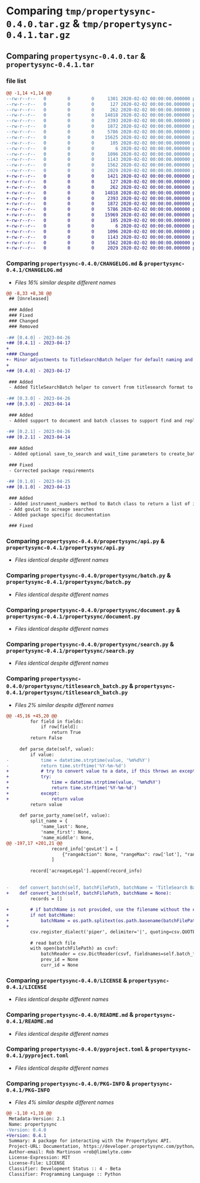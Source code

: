 # Comparing `tmp/propertysync-0.4.0.tar.gz` & `tmp/propertysync-0.4.1.tar.gz`

## Comparing `propertysync-0.4.0.tar` & `propertysync-0.4.1.tar`

### file list

```diff
@@ -1,14 +1,14 @@
--rw-r--r--   0        0        0     1301 2020-02-02 00:00:00.000000 propertysync-0.4.0/CHANGELOG.md
--rw-r--r--   0        0        0      127 2020-02-02 00:00:00.000000 propertysync-0.4.0/propertysync/__about__.py
--rw-r--r--   0        0        0      262 2020-02-02 00:00:00.000000 propertysync-0.4.0/propertysync/__init__.py
--rw-r--r--   0        0        0    14818 2020-02-02 00:00:00.000000 propertysync-0.4.0/propertysync/api.py
--rw-r--r--   0        0        0     2393 2020-02-02 00:00:00.000000 propertysync-0.4.0/propertysync/batch.py
--rw-r--r--   0        0        0     1872 2020-02-02 00:00:00.000000 propertysync-0.4.0/propertysync/document.py
--rw-r--r--   0        0        0     5786 2020-02-02 00:00:00.000000 propertysync-0.4.0/propertysync/search.py
--rw-r--r--   0        0        0    15625 2020-02-02 00:00:00.000000 propertysync-0.4.0/propertysync/titlesearch_batch.py
--rw-r--r--   0        0        0      105 2020-02-02 00:00:00.000000 propertysync-0.4.0/tests/__init__.py
--rw-r--r--   0        0        0        6 2020-02-02 00:00:00.000000 propertysync-0.4.0/.gitignore
--rw-r--r--   0        0        0     1096 2020-02-02 00:00:00.000000 propertysync-0.4.0/LICENSE
--rw-r--r--   0        0        0     1143 2020-02-02 00:00:00.000000 propertysync-0.4.0/README.md
--rw-r--r--   0        0        0     1562 2020-02-02 00:00:00.000000 propertysync-0.4.0/pyproject.toml
--rw-r--r--   0        0        0     2029 2020-02-02 00:00:00.000000 propertysync-0.4.0/PKG-INFO
+-rw-r--r--   0        0        0     1421 2020-02-02 00:00:00.000000 propertysync-0.4.1/CHANGELOG.md
+-rw-r--r--   0        0        0      127 2020-02-02 00:00:00.000000 propertysync-0.4.1/propertysync/__about__.py
+-rw-r--r--   0        0        0      262 2020-02-02 00:00:00.000000 propertysync-0.4.1/propertysync/__init__.py
+-rw-r--r--   0        0        0    14818 2020-02-02 00:00:00.000000 propertysync-0.4.1/propertysync/api.py
+-rw-r--r--   0        0        0     2393 2020-02-02 00:00:00.000000 propertysync-0.4.1/propertysync/batch.py
+-rw-r--r--   0        0        0     1872 2020-02-02 00:00:00.000000 propertysync-0.4.1/propertysync/document.py
+-rw-r--r--   0        0        0     5786 2020-02-02 00:00:00.000000 propertysync-0.4.1/propertysync/search.py
+-rw-r--r--   0        0        0    15969 2020-02-02 00:00:00.000000 propertysync-0.4.1/propertysync/titlesearch_batch.py
+-rw-r--r--   0        0        0      105 2020-02-02 00:00:00.000000 propertysync-0.4.1/tests/__init__.py
+-rw-r--r--   0        0        0        6 2020-02-02 00:00:00.000000 propertysync-0.4.1/.gitignore
+-rw-r--r--   0        0        0     1096 2020-02-02 00:00:00.000000 propertysync-0.4.1/LICENSE
+-rw-r--r--   0        0        0     1143 2020-02-02 00:00:00.000000 propertysync-0.4.1/README.md
+-rw-r--r--   0        0        0     1562 2020-02-02 00:00:00.000000 propertysync-0.4.1/pyproject.toml
+-rw-r--r--   0        0        0     2029 2020-02-02 00:00:00.000000 propertysync-0.4.1/PKG-INFO
```

### Comparing `propertysync-0.4.0/CHANGELOG.md` & `propertysync-0.4.1/CHANGELOG.md`

 * *Files 16% similar despite different names*

```diff
@@ -8,33 +8,38 @@
 ## [Unreleased]
 
 ### Added
 ### Fixed
 ### Changed
 ### Removed
 
-## [0.4.0] - 2023-04-26
+## [0.4.1] - 2023-04-17
+
+### Changed
+- Minor adjustments to TitleSearchBatch helper for default naming and date format
+
+## [0.4.0] - 2023-04-17
 
 ### Added
 - Added TitleSearchBatch helper to convert from titlesearch format to batch format
 
-## [0.3.0] - 2023-04-26
+## [0.3.0] - 2023-04-14
 
 ### Added
 - Added support to document and batch classes to support find and replace
 
-## [0.2.1] - 2023-04-26
+## [0.2.1] - 2023-04-14
 
 ### Added
 - Added optional save_to_search and wait_time parameters to create_batch_from_json method that allows you to submit a batch, wait for it's documents to be processed and save the batch to search making those documents live in the plant.
 
 ### Fixed
 - Corrected package requirements
 
-## [0.1.0] - 2023-04-25
+## [0.1.0] - 2023-04-13
 
 ### Added
 - Added instrument_numbers method to Batch class to return a list of instrument numbers
 - Add govLot to acreage searches
 - Added package specific documentation
 
 ### Fixed
```

### Comparing `propertysync-0.4.0/propertysync/api.py` & `propertysync-0.4.1/propertysync/api.py`

 * *Files identical despite different names*

### Comparing `propertysync-0.4.0/propertysync/batch.py` & `propertysync-0.4.1/propertysync/batch.py`

 * *Files identical despite different names*

### Comparing `propertysync-0.4.0/propertysync/document.py` & `propertysync-0.4.1/propertysync/document.py`

 * *Files identical despite different names*

### Comparing `propertysync-0.4.0/propertysync/search.py` & `propertysync-0.4.1/propertysync/search.py`

 * *Files identical despite different names*

### Comparing `propertysync-0.4.0/propertysync/titlesearch_batch.py` & `propertysync-0.4.1/propertysync/titlesearch_batch.py`

 * *Files 2% similar despite different names*

```diff
@@ -45,16 +45,20 @@
         for field in fields:
             if row[field]:
                 return True
         return False
 
     def parse_date(self, value):
         if value:
-            time = datetime.strptime(value, '%m%d%Y')
-            return time.strftime('%Y-%m-%d')
+            # try to convert value to a date, if this throws an exception, then just return the value
+            try:
+                time = datetime.strptime(value, '%m%d%Y')
+                return time.strftime('%Y-%m-%d')
+            except:
+                return value
         return value
 
     def parse_party_name(self, value):
         split_name = {
             'name_last': None,
             'name_first': None,
             'name_middle': None,
@@ -197,17 +201,21 @@
                 record_info['govLot'] = [
                     {"rangeAction": None, "rangeMax": row['lot'], "rangeMin": row['lot'], "rangePrecision": None}
                 ]
 
         record['acreageLegal'].append(record_info)
 
 
-    def convert_batch(self, batchFilePath, batchName = 'TitleSearch Batch'):
+    def convert_batch(self, batchFilePath, batchName = None):
         records = []
 
+        # if batchName is not provided, use the filename without the extension
+        if not batchName:
+            batchName = os.path.splitext(os.path.basename(batchFilePath))[0]
+
         csv.register_dialect('piper', delimiter='|', quoting=csv.QUOTE_NONE)
 
         # read batch file
         with open(batchFilePath) as csvf:
             batchReader = csv.DictReader(csvf, fieldnames=self.batch_fields, dialect='piper')
             prev_id = None
             curr_id = None
```

### Comparing `propertysync-0.4.0/LICENSE` & `propertysync-0.4.1/LICENSE`

 * *Files identical despite different names*

### Comparing `propertysync-0.4.0/README.md` & `propertysync-0.4.1/README.md`

 * *Files identical despite different names*

### Comparing `propertysync-0.4.0/pyproject.toml` & `propertysync-0.4.1/pyproject.toml`

 * *Files identical despite different names*

### Comparing `propertysync-0.4.0/PKG-INFO` & `propertysync-0.4.1/PKG-INFO`

 * *Files 4% similar despite different names*

```diff
@@ -1,10 +1,10 @@
 Metadata-Version: 2.1
 Name: propertysync
-Version: 0.4.0
+Version: 0.4.1
 Summary: A package for interacting with the PropertySync API.
 Project-URL: Documentation, https://developer.propertysync.com/python/index.html
 Author-email: Rob Martinson <rob@limelyte.com>
 License-Expression: MIT
 License-File: LICENSE
 Classifier: Development Status :: 4 - Beta
 Classifier: Programming Language :: Python
```

